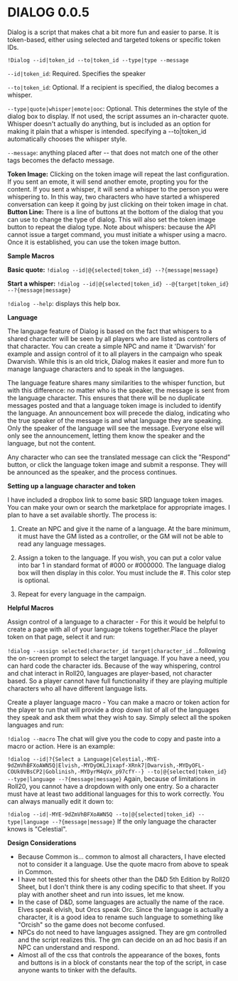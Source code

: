 # DIALOG 0.0.5

Dialog is a script that makes chat a bit more fun and easier to parse. It is token-based, either using selected and targeted tokens or specific token IDs.

`!Dialog --id|token_id --to|token_id --type|type --message`

`--id|token_id`: Required. Specifies the speaker

`--to|token_id`: Optional. If a recipient is specified, the dialog becomes a whisper.

`--type|quote|whisper|emote|ooc`: Optional. This determines the style of the dialog box to display. If not used, the script assumes an in-character quote. Whisper doesn't actually do anything, but is included as an option for making it plain that a whisper is intended. specifying a --to|token_id automatically chooses the whisper style.

`--message`: anything placed after -- that does not match one of the other tags becomes the defacto message.

**Token Image:** Clicking on the token image will repeat the last configuration. If you sent an emote, it will send another emote, propting you for the content. If you sent a whisper, it will send a whisper to the person you were whispering to. In this way, two characters who have started a whispered conversation can keep it going by just clicking on their token image in chat.
**Button Line:** There is a line of buttons at the bottom of the dialog that you can use to change the type of dialog. This will also set the token image button to repeat the dialog type.
Note about whispers: because the API cannot issue a target command, you must initiate a whisper using a macro. Once it is established, you can use the token image button.

**Sample Macros**

**Basic quote:** `!dialog --id|@{selected|token_id} --?{message|message}`

**Start a whisper:** `!dialog --id|@{selected|token_id} --@{target|token_id} --?{message|message}`

`!dialog --help`: displays this help box.


**Language**

The language feature of Dialog is based on the fact that whispers to a shared character will be seen by all players who are listed as controllers of that character. You can create a simple NPC and name it 'Dwarvish' for example and assign control of it to all players in the campaign who speak Dwarvish. While this is an old trick, Dialog makes it easier and more fun to manage language characters and to speak in the languages.

The language feature shares many similarities to the whisper function, but with this difference: no matter who is the speaker, the message is sent from the language character. This ensures that there will be no duplicate messages posted and that a language token image is included to identify the language. An announcement box will precede the dialog, indicating who the true speaker of the message is and what language they are speaking. Only the speaker of the language will see the message. Everyone else will only see the announcement, letting them know the speaker and the language, but not the content.

Any character who can see the translated message can click the "Respond" button, or click the language token image and submit a response. They will be announced as the speaker, and the process continues.


**Setting up a language character and token**

I have included a dropbox link to some basic SRD language token images. You can make your own or search the marketplace for appropriate images. I plan to have a set available shortly. The process is:

1. Create an NPC and give it the name of a language. At the bare minimum, it must have the GM listed as a controller, or the GM will not be able to read any language messages.

2. Assign a token to the language. If you wish, you can put a color value into bar 1 in standard format of #000 or #000000. The language dialog box will then display in this color. You must include the #. This color step is optional.

3. Repeat for every language in the campaign.


**Helpful Macros**

Assign control of a language to a character - For this it would be helpful to create a page with all of your language tokens together.Place the player token on that page, select it and run:

`!dialog --assign selected|character_id target|character_id`
...following the on-screen prompt to select the target language. If you have a need, you can hard code the character ids. Because of the way whispering, control and chat interact in Roll20, languages are player-based, not character based. So a player cannot have full functionality if they are playing multiple characters who all have different language lists.

Create a player language macro - You can make a macro or token action for the player to run that will provide a drop down list of all of the languages they speak and ask them what they wish to say. Simply select all the spoken languages and run:

`!dialog --macro`
The chat will give you the code to copy and paste into a macro or action. Here is an example:

`!dialog --id|?{Select a Language|Celestial,-MYE-9dZmVhBFXoAWN5Q|Elvish,-MYDyOKLJixapf-XRnk7|Dwarvish,-MYDyOFL-COUk0VBsCP2|Goblinish,-MYDyrM4qVx_p97cfY--} --to|@{selected|token_id} --type|language --?{message|message}`
Again, because of limitations in Roll20, you cannot have a dropdown with only one entry. So a character must have at least two additional languages for this to work correctly. You can always manually edit it down to:

`!dialog --id|-MYE-9dZmVhBFXoAWN5Q --to|@{selected|token_id} --type|language --?{message|message}`
If the only language the character knows is "Celestial".

**Design Considerations**
- Because Common is... common to almost all characters, I have elected not to consider it a language. Use the quote macro from above to speak in Common.
- I have not tested this for sheets other than the D&D 5th Edition by Roll20 Sheet, but I don't think there is any coding specific to that sheet. If you play with another sheet and run into issues, let me know.
- In the case of D&D, some languages are actually the name of the race. Elves speak elvish, but Orcs speak Orc. Since the language is actually a character, it is a good idea to rename such language to something like "Orcish" so the game does not become confused.
- NPCs do not need to have languages assigned. They are gm controlled and the script realizes this. The gm can decide on an ad hoc basis if an NPC can understand and respond.
- Almost all of the css that controls the appearance of the boxes, fonts and buttons is in a block of constants near the top of the script, in case anyone wants to tinker with the defaults.
